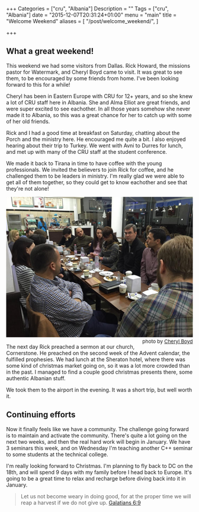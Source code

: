 +++
Categories = ["cru", "Albania"]
Description = ""
Tags = ["cru", "Albania"]
date = "2015-12-07T20:31:24+01:00"
menu = "main"
title = "Welcome Weekend"
aliases = [
  "/post/welcome_weekend/",
]

+++

## What a great weekend!

This weekend we had some visitors from Dallas.  Rick Howard, the missions pastor for Watermark, and Cheryl Boyd came to visit.  It was great to see them, to be encouraged by some friends from home.  I've been looking forward to this for a while!

Cheryl has been in Eastern Europe with CRU for 12+ years, and so she knew a lot of CRU staff here in Albania.  She and Alma Elliot are great friends, and were super excited to see eachother.  In all those years somehow she never made it to Albania, so this was a great chance for her to catch up with some of her old friends.

Rick and I had a good time at breakfast on Saturday, chatting about the Porch and the ministry here.  He encouraged me quite a bit.  I also enjoyed hearing about their trip to Turkey.  We went with Avni to Durres for lunch, and met up with many of the CRU staff at the student conference.

We made it back to Tirana in time to have coffee with the young professionals.  We invited the believers to join Rick for coffee, and he challenged them to be leaders in ministry.  I'm really glad we were able to get all of them together, so they could get to know eachother and see that they're not alone!

!["Young Professionals with Rick"](/images/2015/young_professionals_with_rick.jpg)
<span style="float: right; font-size: 10pt;">photo by <a href="https://www.instagram.com/p/-7In4IhIcu/">Cheryl Boyd</a></span>

The next day Rick preached a sermon at our church, Cornerstone.  He preached on the second week of the Advent calendar, the fulfilled prophesies.  We had lunch at the Sheraton hotel, where there was some kind of christmas market going on, so it was a lot more crowded than in the past.  I managed to find a couple good christmas presents there, some authentic Albanian stuff.

We took them to the airport in the evening.  It was a short trip, but well worth it.

## Continuing efforts

Now it finally feels like we have a community.  The challenge going forward is to maintain and activate the community.  There's quite a lot going on the next two weeks, and then the real hard work will begin in January.  We have 3 seminars this week, and on Wednesday I'm teaching another C++ seminar to some students at the technical college.  

I'm really looking forward to Christmas.  I'm planning to fly back to DC on the 18th, and will spend 9 days with my family before I head back to Europe.  It's going to be a great time to relax and recharge before diving back into it in January.

> Let us not become weary in doing good, for at the proper time we will reap a
> harvest if we do not give up.
> <span class="source"><a href="http://biblehub.com/niv/galatians/6.htm">Galatians 6:9</a></span>